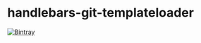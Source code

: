 # handlebars-git-templateloader

[![Bintray](https://img.shields.io/bintray/v/stcarolas/maven/handlebars-git-templateloader)](https://bintray.com/stcarolas/maven/handlebars-git-templateloader)
